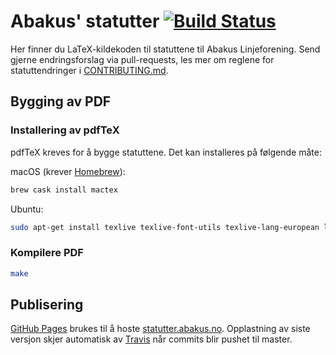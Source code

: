 # Abakus' statutter [![Build Status](https://travis-ci.org/abakus-ntnu/statutter.svg?branch=master)](https://travis-ci.org/abakus-ntnu/statutter)
Her finner du LaTeX-kildekoden til statuttene til Abakus Linjeforening.
Send gjerne endringsforslag via pull-requests, les mer om reglene for
statuttendringer i [CONTRIBUTING.md](CONTRIBUTING.md).

## Bygging av PDF
### Installering av pdfTeX
pdfTeX kreves for å bygge statuttene. Det kan installeres på følgende måte:

macOS (krever [Homebrew](https://brew.sh/)):
```bash
brew cask install mactex
```

Ubuntu:
```bash
sudo apt-get install texlive texlive-font-utils texlive-lang-european latexmk
```

### Kompilere PDF
```bash
make
```

## Publisering
[GitHub Pages](https://pages.github.com/) brukes til å hoste
[statutter.abakus.no](https://statutter.abakus.no). Opplastning av siste versjon
skjer automatisk av [Travis](https://travis-ci.org/abakus-ntnu/statutter) når
commits blir pushet til master.
